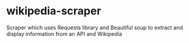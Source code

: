 # wikipedia-scraper
Scraper which uses Requests library and Beautiful soup to extract and display information from an API and Wikipedia
